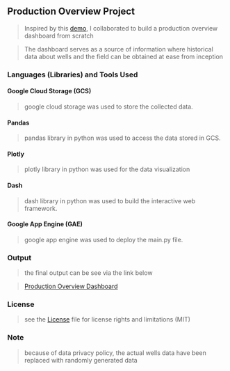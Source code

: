 ## Production Overview Project

> Inspired by this [demo](https://dash.gallery/ddk-oil-and-gas-demo/), I collaborated to build a production overview dashboard from scratch

> The dashboard serves as a source of information where historical data about wells and the field can be obtained at ease from inception

### Languages (Libraries) and Tools Used

#### Google Cloud Storage (GCS)

> google cloud storage was used to store the collected data.

#### Pandas

> pandas library in python was used to access the data stored in GCS.

#### Plotly 

> plotly library in python was used for the data visualization 

#### Dash

> dash library in python was used to build the interactive web framework.

#### Google App Engine (GAE)

> google app engine was used to deploy the main.py file.

### Output

> the final output can be see via the link below

> [Production Overview Dashboard](https://dummy-production-overview.nw.r.appspot.com/)

### License

> see the [License](https://github.com/0ladayo/production-overview-project/blob/master/LICENSE.txt) file for license rights and limitations (MIT)

### Note

> because of data privacy policy, the actual wells data have been replaced with randomly generated data


